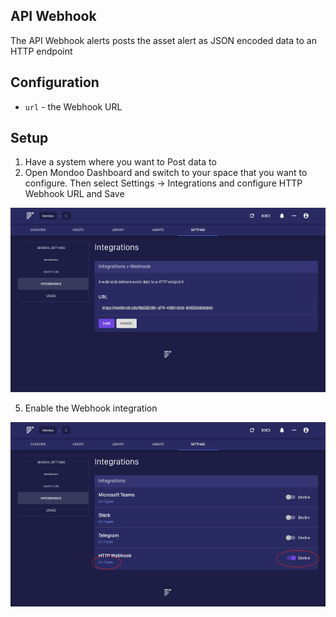 ## API Webhook

The API Webhook alerts posts the asset alert as JSON encoded data to an HTTP endpoint

## Configuration

- `url` - the Webhook URL

## Setup

1. Have a system where you want to Post data to
2. Open Mondoo Dashboard and switch to your space that you want to configure. Then select Settings -> Integrations and configure HTTP Webhook URL and Save

![Configure Webhook in Mondoo](./webhook-mondoo-configure.png)

5. Enable the Webhook integration

![Enable Webhook in Mondoo](./webhook-mondoo-enable.png)
